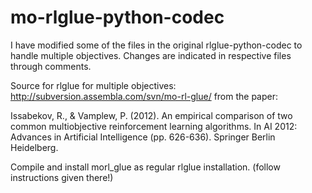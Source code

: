 mo-rlglue-python-codec
======================

I have modified some of the files in the original rlglue-python-codec
to handle multiple objectives.
Changes are indicated in respective files through comments.

Source for rlglue for multiple objectives: http://subversion.assembla.com/svn/mo-rl-glue/
from the paper:

Issabekov, R., & Vamplew, P. (2012). An empirical comparison of two common multiobjective 
reinforcement learning algorithms. In AI 2012: Advances in Artificial Intelligence 
(pp. 626-636). Springer Berlin Heidelberg.

Compile and install morl\_glue as regular rlglue installation. (follow instructions given there!)
 

